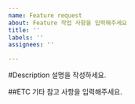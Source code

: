 ```yaml
---
name: Feature request
about: Feature 작업 사항을 입력해주세요
title: ''
labels: ''
assignees: ''

---
```


#Description
설명을 작성하세요.

##ETC
기타 참고 사항을 입력해주세요.
